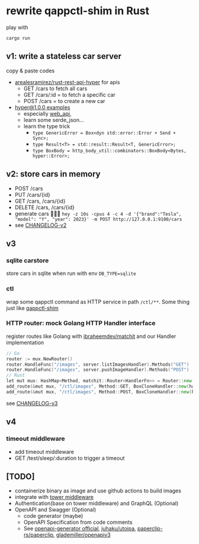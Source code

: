 # rewrite qappctl-shim in Rust
play with
```
cargo run
```
## v1: write a stateless car server
copy & paste codes 
- [arealesramirez/rust-rest-api-hyper](https://github.com/arealesramirez/rust-rest-api-hyper) for apis
    - GET /cars to fetch all cars
    - GET /cars/:id = to fetch a specific car
    - POST /cars = to create a new car
- [hyper@1.0.0 examples](https://github.com/hyperium/hyper/tree/v1.0.0-rc.2/examples)
    - especially [web_api](https://github.com/hyperium/hyper/tree/v1.0.0-rc.2/examples/web_api.rs), 
    - learn some serde_json...
    - learn the type trick
      - `type GenericError = Box<dyn std::error::Error + Send + Sync>;`
      - `type Result<T> = std::result::Result<T, GenericError>;`
      - `type BoxBody = http_body_util::combinators::BoxBody<Bytes, hyper::Error>;`

## v2: store cars in memory
- POST    /cars
- PUT     /cars/{id}
- GET     /cars, /cars/{id}
- DELETE  /cars, /cars/{id}
- generate cars 🚀🚀🚀 `hey -z 10s -cpus 4 -c 4 -d '{"brand":"Tesla", "model": "Y", "year": 2023}' -m POST http://127.0.0.1:9100/cars` 
- see [CHANGELOG-v2](CHANGELOG-v2.md)

## v3

### sqlite carstore
store cars in sqlite when run with env `DB_TYPE=sqlite`

### ctl
wrap some qappctl command as HTTP service in path `/ctl/**`. Some thing just like [qappctl-shim](https://github.com/phosae/qappctl-shim)

### HTTP router: mock Golang HTTP Handler interface
register routes like Golang with [ibraheemdev/matchit](https://github.com/ibraheemdev/matchit) and our Handler implementation
```go
// Go
router := mux.NewRouter()
router.HandleFunc("/images", server.listImagesHandler).Methods("GET")
router.HandleFunc("/images", server.pushImageHandler).Methods("POST")
// Rust
let mut mux: HashMap<Method, matchit::Router<HandlerFn>> = Router::new();
add_route(&mut mux, "/ctl/images", Method::GET, BoxCloneHandler::new(handler_fn(Svc::list_images)));
add_route(&mut mux, "/ctl/images", Method::POST, BoxCloneHandler::new(handler_fn(Svc::push_image)));
```
see [CHANGELOG-v3](CHANGELOG-v3.md)

## v4
### timeout middleware
- add timeout middleware
- GET /test/sleep/:duration to trigger a timeout

## [TODO]
- containerize binary as image and use github actions to build images
- integrate with [tower middleware](github.com/tower-rs/tower)
- Authentication(base on tower middleware) and GraphQL (Optional)
- OpenAPI and Swagger (Optional)
  * code generator (maybe)
  * OpenAPI Specification from code comments
  * See [openapi-generator official](github.com/OpenAPITools/openapi-generator), [juhaku/utoipa](https://github.com/juhaku/utoipa), [paperclip-rs/paperclip](https://github.com/paperclip-rs/paperclip), [glademiller/openapiv3](https://github.com/glademiller/openapiv3)